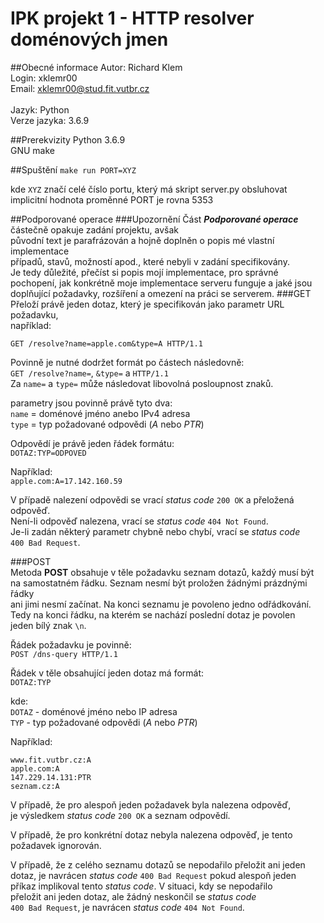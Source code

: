 # IPK projekt 1 - HTTP resolver doménových jmen
##Obecné informace
Autor: Richard Klem<br>
Login: xklemr00<br>
Email: xklemr00@stud.fit.vutbr.cz<br>
<br>
Jazyk: Python<br>
Verze jazyka: 3.6.9<br>

##Prerekvizity
Python 3.6.9<br>
GNU make<br>

##Spuštění
`make run PORT=XYZ`

kde `XYZ` značí celé číslo portu, který má skript server.py obsluhovat<br>
implicitní hodnota proměnné PORT je rovna 5353

##Podporované operace
###Upozornění
Část **_Podporované operace_** částečně opakuje zadání projektu, avšak <br>
původní text je parafrázován a hojně doplněn o popis mé vlastní implementace<br>
případů, stavů, možností apod., které nebyli v zadání specifikovány.<br>
Je tedy důležité, přečíst si popis mojí implementace, pro správné<br>
pochopení, jak konkrétně moje implementace serveru funguje a jaké jsou<br>
doplňující požadavky, rozšíření a omezení na práci se serverem.
###GET<br>
Přeloží právě jeden dotaz, který je specifikován jako parametr URL požadavku,<br>
například:
 
`GET /resolve?name=apple.com&type=A HTTP/1.1`

Povinně je nutné dodržet formát po částech následovně:<br>
`GET /resolve?name=`, `&type=` a `HTTP/1.1`<br>
Za `name=` a `type=` může následovat libovolná posloupnost znaků.

parametry jsou povinně právě tyto dva:<br>
`name` = doménové jméno anebo IPv4 adresa<br>
`type` = typ požadované odpovědi (_A_ nebo _PTR_)<br> 

Odpovědí je právě jeden řádek formátu:<br>
`DOTAZ:TYP=ODPOVED`

Například:<br>
`apple.com:A=17.142.160.59`

V případě nalezení odpovědi se vrací _status code_ `200 OK` a přeložená<br>
odpověď.<br>
Není-li odpověď nalezena, vrací se _status code_ `404 Not Found`.<br>
Je-li zadán některý parametr chybně nebo chybí, vrací se  _status code_<br>
`400 Bad Request`.

###POST<br>
Metoda **POST** obsahuje v těle požadavku seznam dotazů, každý musí být<br>
na samostatném řádku. Seznam nesmí být proložen žádnými prázdnými řádky<br>
ani jimi nesmí začínat. Na konci seznamu je povoleno jedno odřádkování.<br>
Tedy na konci řádku, na kterém se nachází poslední dotaz je povolen<br>
jeden bílý znak `\n`.<br>

Řádek požadavku je povinně:<br> 
`POST /dns-query HTTP/1.1`

Řádek v těle obsahující jeden dotaz má formát:<br>
`DOTAZ:TYP`

kde:<br>
`DOTAZ` - doménové jméno nebo IP adresa<br>
`TYP` - typ požadované odpovědi (_A_ nebo _PTR_)<br> 

Například:
```
www.fit.vutbr.cz:A
apple.com:A
147.229.14.131:PTR
seznam.cz:A
```

V případě, že pro alespoň jeden požadavek byla nalezena odpověď,<br>
je výsledkem _status code_ `200 OK` a seznam odpovědí. <br>

V případě, že pro konkrétní dotaz nebyla nalezena odpověď, je tento<br>
požadavek ignorován.

V případě, že z celého seznamu dotazů se nepodařilo přeložit ani jeden<br>
dotaz, je navrácen _status code_ `400 Bad Request` pokud alespoň jeden<br>
příkaz implikoval tento _status code_. V situaci, kdy se nepodařilo<br>
přeložit ani jeden dotaz, ale žádný neskončil se _status code_<br>
 `400 Bad Request`, je navrácen _status code_ `404 Not Found`.
 
